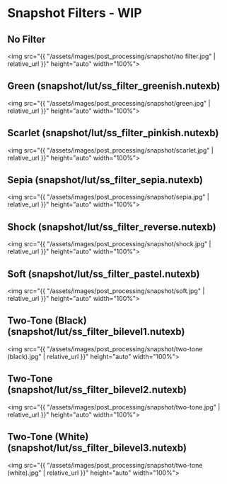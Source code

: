 # Snapshot Filters - WIP

## No Filter 
<img src="{{ "/assets/images/post_processing/snapshot/no filter.jpg" | relative_url }}" height="auto" width="100%">

## Green (snapshot/lut/ss_filter_greenish.nutexb)
<img src="{{ "/assets/images/post_processing/snapshot/green.jpg" | relative_url }}" height="auto" width="100%">

## Scarlet (snapshot/lut/ss_filter_pinkish.nutexb)
<img src="{{ "/assets/images/post_processing/snapshot/scarlet.jpg" | relative_url }}" height="auto" width="100%">

## Sepia (snapshot/lut/ss_filter_sepia.nutexb)
<img src="{{ "/assets/images/post_processing/snapshot/sepia.jpg" | relative_url }}" height="auto" width="100%">

## Shock (snapshot/lut/ss_filter_reverse.nutexb)
<img src="{{ "/assets/images/post_processing/snapshot/shock.jpg" | relative_url }}" height="auto" width="100%">

## Soft (snapshot/lut/ss_filter_pastel.nutexb)
<img src="{{ "/assets/images/post_processing/snapshot/soft.jpg" | relative_url }}" height="auto" width="100%">

## Two-Tone (Black) (snapshot/lut/ss_filter_bilevel1.nutexb)
<img src="{{ "/assets/images/post_processing/snapshot/two-tone (black).jpg" | relative_url }}" height="auto" width="100%">

## Two-Tone (snapshot/lut/ss_filter_bilevel2.nutexb)
<img src="{{ "/assets/images/post_processing/snapshot/two-tone.jpg" | relative_url }}" height="auto" width="100%">

## Two-Tone (White) (snapshot/lut/ss_filter_bilevel3.nutexb)
<img src="{{ "/assets/images/post_processing/snapshot/two-tone (white).jpg" | relative_url }}" height="auto" width="100%">

